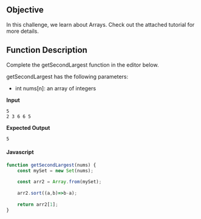 ## Objective

In this challenge, we learn about Arrays. Check out the attached tutorial for more details.

## Function Description 

Complete the getSecondLargest function in the editor below.

getSecondLargest has the following parameters:

- int nums[n]: an array of integers

**Input**
```
5
2 3 6 6 5
```

**Expected Output**
```
5
```

#### Javascript

```javascript
function getSecondLargest(nums) {
    const mySet = new Set(nums);
  
    const arr2 = Array.from(mySet);
    
    arr2.sort((a,b)=>b-a);
    
    return arr2[1];
}
```

